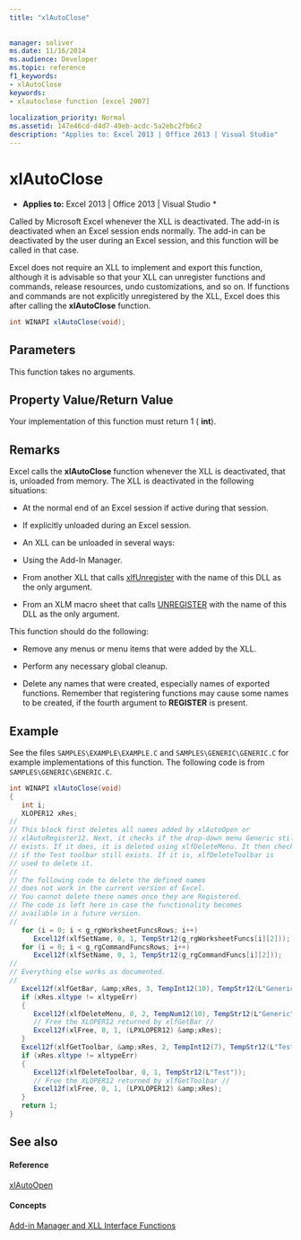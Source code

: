 ```yaml
---
title: "xlAutoClose"
 
 
manager: soliver
ms.date: 11/16/2014
ms.audience: Developer
ms.topic: reference
f1_keywords:
- xlAutoClose
keywords:
- xlautoclose function [excel 2007]
 
localization_priority: Normal
ms.assetid: 147e46cd-d4d7-49eb-acdc-5a2ebc2fb6c2
description: "Applies to: Excel 2013 | Office 2013 | Visual Studio"
---
```


# xlAutoClose

 * **Applies to:** Excel 2013 | Office 2013 | Visual Studio * 
  
Called by Microsoft Excel whenever the XLL is deactivated. The add-in is deactivated when an Excel session ends normally. The add-in can be deactivated by the user during an Excel session, and this function will be called in that case.
  
Excel does not require an XLL to implement and export this function, although it is advisable so that your XLL can unregister functions and commands, release resources, undo customizations, and so on. If functions and commands are not explicitly unregistered by the XLL, Excel does this after calling the **xlAutoClose** function. 
  
```cs
int WINAPI xlAutoClose(void);
```

## Parameters

This function takes no arguments.
  
## Property Value/Return Value

Your implementation of this function must return 1 ( **int**).
  
## Remarks

Excel calls the **xlAutoClose** function whenever the XLL is deactivated, that is, unloaded from memory. The XLL is deactivated in the following situations: 
  
- At the normal end of an Excel session if active during that session.
    
- If explicitly unloaded during an Excel session.
    
- An XLL can be unloaded in several ways:
    
- Using the Add-In Manager.
    
- From another XLL that calls [xlfUnregister](xlfunregister-form-1.md) with the name of this DLL as the only argument. 
    
- From an XLM macro sheet that calls [UNREGISTER](xlfunregister-form-1.md) with the name of this DLL as the only argument. 
    
This function should do the following:
  
- Remove any menus or menu items that were added by the XLL.
    
- Perform any necessary global cleanup.
    
- Delete any names that were created, especially names of exported functions. Remember that registering functions may cause some names to be created, if the fourth argument to **REGISTER** is present. 
    
## Example

See the files  `SAMPLES\EXAMPLE\EXAMPLE.C` and  `SAMPLES\GENERIC\GENERIC.C` for example implementations of this function. The following code is from  `SAMPLES\GENERIC\GENERIC.C`.
  
```cs
int WINAPI xlAutoClose(void)
{
   int i;
   XLOPER12 xRes;
//
// This block first deletes all names added by xlAutoOpen or
// xlAutoRegister12. Next, it checks if the drop-down menu Generic still
// exists. If it does, it is deleted using xlfDeleteMenu. It then checks
// if the Test toolbar still exists. If it is, xlfDeleteToolbar is
// used to delete it.
//
// The following code to delete the defined names
// does not work in the current version of Excel. 
// You cannot delete these names once they are Registered.
// The code is left here in case the functionality becomes 
// available in a future version.
//
   for (i = 0; i < g_rgWorksheetFuncsRows; i++)
      Excel12f(xlfSetName, 0, 1, TempStr12(g_rgWorksheetFuncs[i][2]));
   for (i = 0; i < g_rgCommandFuncsRows; i++)
      Excel12f(xlfSetName, 0, 1, TempStr12(g_rgCommandFuncs[i][2]));
//
// Everything else works as documented.
//
   Excel12f(xlfGetBar, &amp;xRes, 3, TempInt12(10), TempStr12(L"Generic"), TempInt12(0));
   if (xRes.xltype != xltypeErr)
   {
      Excel12f(xlfDeleteMenu, 0, 2, TempNum12(10), TempStr12(L"Generic"));
      // Free the XLOPER12 returned by xlfGetBar //
      Excel12f(xlFree, 0, 1, (LPXLOPER12) &amp;xRes);
   }
   Excel12f(xlfGetToolbar, &amp;xRes, 2, TempInt12(7), TempStr12(L"Test"));
   if (xRes.xltype != xltypeErr)
   {
      Excel12f(xlfDeleteToolbar, 0, 1, TempStr12(L"Test"));
      // Free the XLOPER12 returned by xlfGetToolbar //
      Excel12f(xlFree, 0, 1, (LPXLOPER12) &amp;xRes);
   }
   return 1;
}
```

## See also

#### Reference

[xlAutoOpen](xlautoopen.md)
#### Concepts

[Add-in Manager and XLL Interface Functions](add-in-manager-and-xll-interface-functions.md)

